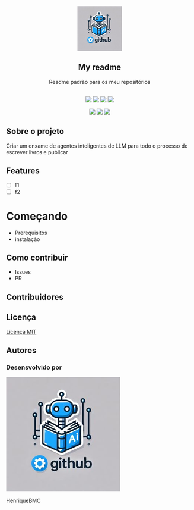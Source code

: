  <div align="center">
     <img src=".github/assets/images/logo.jpg" alt="logo repo" width="120"> 
     <h2>
          My readme
     </h2> 
     Readme padrão para os meu repositórios
 </div>
 <br>
 <div align="center">

[![](https://img.shields.io/badge/-Sobre-blue)](#sobre-o-projeto)
[![](https://img.shields.io/badge/-features-blue)](#features)
[![](https://img.shields.io/badge/-Começando-blue)](#começando)
[![](https://img.shields.io/badge/-Contribuir-blue)](#como-contribuir)


[![](https://img.shields.io/badge/-Contribuidores-darkblue)](#contribuidores)
[![](https://img.shields.io/badge/-licença-darkblue)](#licença)
[![](https://img.shields.io/badge/-autores-darkblue)](#autores)

 
</div>

 ## Sobre o projeto
 Criar um enxame de agentes inteligentes de LLM para todo o processo de escrever livros e publicar

 ## Features
 - [ ] f1
 - [ ] f2

 # Começando
 - Prerequisitos
 - instalação

 ## Como contribuir
 - Issues
 - PR

 ## Contribuidores

 ## Licença

 [Licença MIT](LICENSE)


 ## Autores

 ### Desensvolvido por 
 ![HBMC](.github/assets/images/logo.jpg)

 HenriqueBMC
